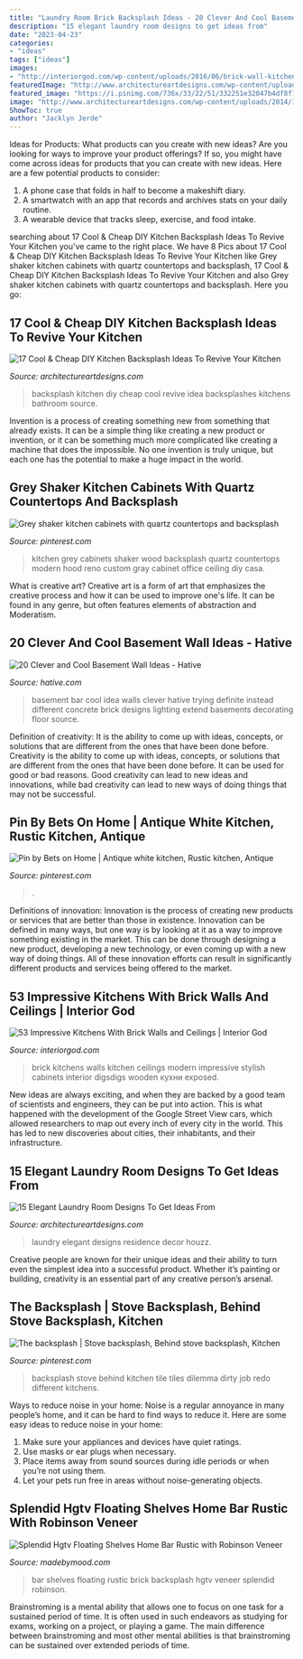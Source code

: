 ```yaml
---
title: "Laundry Room Brick Backsplash Ideas - 20 Clever And Cool Basement Wall Ideas"
description: "15 elegant laundry room designs to get ideas from"
date: "2023-04-23"
categories:
- "ideas"
tags: ["ideas"]
images:
- "http://interiorgod.com/wp-content/uploads/2016/06/brick-wall-kitchen-design.jpg"
featuredImage: "http://www.architectureartdesigns.com/wp-content/uploads/2014/11/15-Elegant-Laundry-Room-Designs-To-Get-Ideas-From-13-630x945.jpg"
featured_image: "https://i.pinimg.com/736x/33/22/51/332251e32047b4df8f73ab807485c123.jpg"
image: "http://www.architectureartdesigns.com/wp-content/uploads/2014/11/15-Elegant-Laundry-Room-Designs-To-Get-Ideas-From-13-630x945.jpg"
ShowToc: true
author: "Jacklyn Jerde"
---
```



Ideas for Products: What products can you create with new ideas?
Are you looking for ways to improve your product offerings? If so, you might have come across ideas for products that you can create with new ideas. Here are a few potential products to consider: 
1. A phone case that folds in half to become a makeshift diary.
2. A smartwatch with an app that records and archives stats on your daily routine.
3. A wearable device that tracks sleep, exercise, and food intake.

	

		
searching about 17 Cool &amp; Cheap DIY Kitchen Backsplash Ideas To Revive Your Kitchen you've came to the right place. We have 8 Pics about 17 Cool &amp; Cheap DIY Kitchen Backsplash Ideas To Revive Your Kitchen like Grey shaker kitchen cabinets with quartz countertops and backsplash, 17 Cool &amp; Cheap DIY Kitchen Backsplash Ideas To Revive Your Kitchen and also Grey shaker kitchen cabinets with quartz countertops and backsplash. Here you go:
		
    
## 17 Cool &amp; Cheap DIY Kitchen Backsplash Ideas To Revive Your Kitchen

<img loading=lazy src="http://www.architectureartdesigns.com/wp-content/uploads/2015/02/1441.jpg" onerror="this.onerror=null;this.src='https://tse3.mm.bing.net/th?id=OIP.lEDph-G4nl-HHAl2KiCfDgHaJ3&amp;pid=15.1';" alt="17 Cool &amp; Cheap DIY Kitchen Backsplash Ideas To Revive Your Kitchen">

_Source: architectureartdesigns.com_

>backsplash kitchen diy cheap cool revive idea backsplashes kitchens bathroom source. 

	

Invention is a process of creating something new from something that already exists. It can be a simple thing like creating a new product or invention, or it can be something much more complicated like creating a machine that does the impossible. No one invention is truly unique, but each one has the potential to make a huge impact in the world.

    
## Grey Shaker Kitchen Cabinets With Quartz Countertops And Backsplash

<img loading=lazy src="https://i.pinimg.com/736x/f7/7f/29/f77f296422b0b6cc9e8402c42eaea204.jpg" onerror="this.onerror=null;this.src='https://tse1.mm.bing.net/th?id=OIP.dRWeuTwn8BTBKwDeE3ElsAHaJ3&amp;pid=15.1';" alt="Grey shaker kitchen cabinets with quartz countertops and backsplash">

_Source: pinterest.com_

>kitchen grey cabinets shaker wood backsplash quartz countertops modern hood reno custom gray cabinet office ceiling diy casa. 

	

What is creative art?
Creative art is a form of art that emphasizes the creative process and how it can be used to improve one's life. It can be found in any genre, but often features elements of abstraction and Moderatism.

    
## 20 Clever And Cool Basement Wall Ideas - Hative

<img loading=lazy src="https://hative.com/wp-content/uploads/2014/05/basement-wall-ideas/4-basement-bar-wall-idea.jpg" onerror="this.onerror=null;this.src='https://tse2.mm.bing.net/th?id=OIP.VrK1x4OanKNsJ2TRbGXaCgHaE8&amp;pid=15.1';" alt="20 Clever and Cool Basement Wall Ideas - Hative">

_Source: hative.com_

>basement bar cool idea walls clever hative trying definite instead different concrete brick designs lighting extend basements decorating floor source. 

	

Definition of creativity: It is the ability to come up with ideas, concepts, or solutions that are different from the ones that have been done before.
Creativity is the ability to come up with ideas, concepts, or solutions that are different from the ones that have been done before. It can be used for good or bad reasons. Good creativity can lead to new ideas and innovations, while bad creativity can lead to new ways of doing things that may not be successful.

    
## Pin By Bets On Home | Antique White Kitchen, Rustic Kitchen, Antique

<img loading=lazy src="https://i.pinimg.com/736x/33/22/51/332251e32047b4df8f73ab807485c123.jpg" onerror="this.onerror=null;this.src='https://tse3.mm.bing.net/th?id=OIP.E1ZsC_t5pIvSL7ovKEjaGQHaNK&amp;pid=15.1';" alt="Pin by Bets on Home | Antique white kitchen, Rustic kitchen, Antique">

_Source: pinterest.com_

>. 

	

Definitions of innovation:
Innovation is the process of creating new products or services that are better than those in existence. Innovation can be defined in many ways, but one way is by looking at it as a way to improve something existing in the market. This can be done through designing a new product, developing a new technology, or even coming up with a new way of doing things. All of these innovation efforts can result in significantly different products and services being offered to the market.

    
## 53 Impressive Kitchens With Brick Walls And Ceilings | Interior God

<img loading=lazy src="http://interiorgod.com/wp-content/uploads/2016/06/brick-wall-kitchen-design.jpg" onerror="this.onerror=null;this.src='https://tse4.mm.bing.net/th?id=OIP._IkIiqvIKi8bYObTjkD8ZwHaJ4&amp;pid=15.1';" alt="53 Impressive Kitchens With Brick Walls and Ceilings | Interior God">

_Source: interiorgod.com_

>brick kitchens walls kitchen ceilings modern impressive stylish cabinets interior digsdigs wooden кухни exposed. 

	

New ideas are always exciting, and when they are backed by a good team of scientists and engineers, they can be put into action. This is what happened with the development of the Google Street View cars, which allowed researchers to map out every inch of every city in the world. This has led to new discoveries about cities, their inhabitants, and their infrastructure.

    
## 15 Elegant Laundry Room Designs To Get Ideas From

<img loading=lazy src="http://www.architectureartdesigns.com/wp-content/uploads/2014/11/15-Elegant-Laundry-Room-Designs-To-Get-Ideas-From-13-630x945.jpg" onerror="this.onerror=null;this.src='https://tse2.mm.bing.net/th?id=OIP.PcX2uJWoMRY7SOQ5wcrTvAHaLH&amp;pid=15.1';" alt="15 Elegant Laundry Room Designs To Get Ideas From">

_Source: architectureartdesigns.com_

>laundry elegant designs residence decor houzz. 

	

Creative people are known for their unique ideas and their ability to turn even the simplest idea into a successful product. Whether it’s painting or building, creativity is an essential part of any creative person’s arsenal.

    
## The Backsplash | Stove Backsplash, Behind Stove Backsplash, Kitchen

<img loading=lazy src="https://i.pinimg.com/736x/cd/fc/46/cdfc46a1d5f62bb4cc7232311fb5f69c--stove-backsplash-backsplash-ideas.jpg" onerror="this.onerror=null;this.src='https://tse3.mm.bing.net/th?id=OIP.myEearo3yuYA8b-KX7gozQHaJ3&amp;pid=15.1';" alt="The backsplash | Stove backsplash, Behind stove backsplash, Kitchen">

_Source: pinterest.com_

>backsplash stove behind kitchen tile tiles dilemma dirty job redo different kitchens. 

	

Ways to reduce noise in your home:
Noise is a regular annoyance in many people’s home, and it can be hard to find ways to reduce it. Here are some easy ideas to reduce noise in your home:
1. Make sure your appliances and devices have quiet ratings.
2. Use masks or ear plugs when necessary.
3. Place items away from sound sources during idle periods or when you’re not using them.
4. Let your pets run free in areas without noise-generating objects.

    
## Splendid Hgtv Floating Shelves Home Bar Rustic With Robinson Veneer

<img loading=lazy src="https://madebymood.com/wp-content/uploads/2018/03/new-york-hgtv-floating-shelves-with-cross-handles-home-bar-rustic-and-brooklyn-brownstone-sub-zero-undercounter.jpg" onerror="this.onerror=null;this.src='https://tse2.mm.bing.net/th?id=OIP._tdofRryTu9nLJpOdLfrAgHaLH&amp;pid=15.1';" alt="Splendid Hgtv Floating Shelves Home Bar Rustic with Robinson Veneer">

_Source: madebymood.com_

>bar shelves floating rustic brick backsplash hgtv veneer splendid robinson. 

	

Brainstroming is a mental ability that allows one to focus on one task for a sustained period of time. It is often used in such endeavors as studying for exams, working on a project, or playing a game. The main difference between brainstroming and most other mental abilities is that brainstroming can be sustained over extended periods of time.

